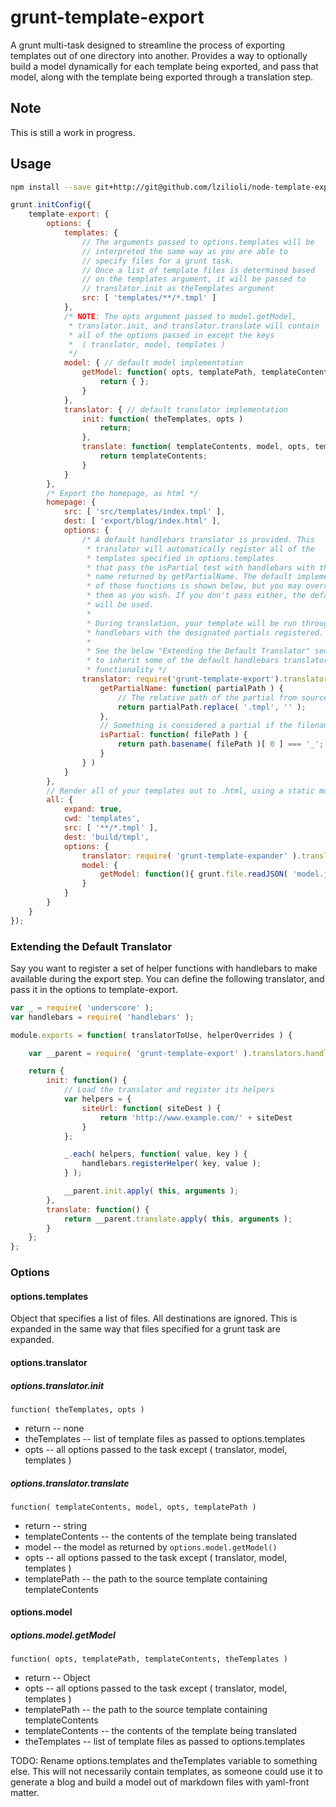 grunt-template-export
=====================

A grunt multi-task designed to streamline the process of exporting templates out of one directory into another. Provides a way to optionally build a model dynamically for each template being exported, and pass that model, along with the template being exported through a translation step.

## Note

This is still a work in progress.

## Usage

```bash
npm install --save git+http://git@github.com/lzilioli/node-template-exporter.git
```

```JavaScript
grunt.initConfig({
	template-export: {
		options: {
			templates: {
				// The arguments passed to options.templates will be
				// interpreted the same way as you are able to
				// specify files for a grunt task.
				// Once a list of template files is determined based
				// on the templates argument, it will be passed to
				// translator.init as theTemplates argument
				src: [ 'templates/**/*.tmpl' ]
			},
			/* NOTE: The opts argument passed to model.getModel,
			 * translator.init, and translator.translate will contain
			 * all of the options passed in except the keys
			 * 	( translator, model, templates )
			 */
			model: { // default model implementation
				getModel: function( opts, templatePath, templateContents, theTemplates ) {
					return { };
				}
			},
			translator: { // default translator implementation
				init: function( theTemplates, opts )
					return;
				},
				translate: function( templateContents, model, opts, templatePath ) {
					return templateContents;
				}
			}
		},
		/* Export the homepage, as html */
		homepage: {
			src: [ 'src/templates/index.tmpl' ],
			dest: [ 'export/blog/index.html' ],
			options: {
				/* A default handlebars translator is provided. This
				 * translator will automatically register all of the
				 * templates specified in options.templates
				 * that pass the isPartial test with handlebars with the
				 * name returned by getPartialName. The default implementation
				 * of those functions is shown below, but you may override
				 * them as you wish. If you don't pass either, the defaults
				 * will be used.
				 *
				 * During translation, your template will be run through
				 * handlebars with the designated partials registered.
				 *
				 * See the below "Extending the Default Translator" section
				 * to inherit some of the default handlebars translator's
				 * functionality */
				translator: require('grunt-template-export').translators.handlebars({
					getPartialName: function( partialPath ) {
						// The relative path of the partial from sourceDir, without the .tmpl extension
						return partialPath.replace( '.tmpl', '' );
					},
					// Something is considered a partial if the filename begins with `_`
					isPartial: function( filePath ) {
						return path.basename( filePath )[ 0 ] === '_';
					}
				} )
			}
		},
		// Render all of your templates out to .html, using a static model
		all: {
			expand: true,
			cwd: 'templates',
			src: [ '**/*.tmpl' ],
			dest: 'build/tmpl',
			options: {
				translator: require( 'grunt-template-expander' ).translators.handlebars(),
				model: {
					getModel: function(){ grunt.file.readJSON( 'model.json' ) }
				}
			}
		}
	}
});
```

### Extending the Default Translator

Say you want to register a set of helper functions with handlebars to make available during the export step. You can define the following translator, and pass it in the options to template-export.

```javascript
var _ = require( 'underscore' );
var handlebars = require( 'handlebars' );

module.exports = function( translatorToUse, helperOverrides ) {

	var __parent = require( 'grunt-template-export' ).translators.handlebars.apply( this, [ helperOverrides || {} ] );

	return {
		init: function() {
			// Load the translator and register its helpers
			var helpers = {
				siteUrl: function( siteDest ) {
					return 'http://www.example.com/' + siteDest
				}
			};

			_.each( helpers, function( value, key ) {
				handlebars.registerHelper( key, value );
			} );

			__parent.init.apply( this, arguments );
		},
		translate: function() {
			return __parent.translate.apply( this, arguments );
		}
	};
};
```

### Options

#### options.templates

Object that specifies a list of files. All destinations are ignored. This is expanded in the same way that files specified for a grunt task are expanded.

#### options.translator

##### options.translator.init

	function( theTemplates, opts )

- return
-- none
- theTemplates
-- list of template files as passed to options.templates
- opts
-- all options passed to the task except ( translator, model, templates )

##### options.translator.translate

	function( templateContents, model, opts, templatePath )

- return
-- string
- templateContents
-- the contents of the template being translated
- model
-- the model as returned by `options.model.getModel()`
- opts
-- all options passed to the task except ( translator, model, templates )
- templatePath
-- the path to the source template containing templateContents

#### options.model

##### options.model.getModel

	function( opts, templatePath, templateContents, theTemplates )

- return
-- Object
- opts
-- all options passed to the task except ( translator, model, templates )
- templatePath
-- the path to the source template containing templateContents
- templateContents
-- the contents of the template being translated
- theTemplates
-- list of template files as passed to options.templates

TODO: Rename options.templates and theTemplates variable to something else. This will not necessarily contain templates, as someone could use it to generate a blog and build a model out of markdown files with yaml-front matter.
